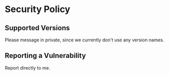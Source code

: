 # Security Policy

## Supported Versions

Please message in private, since we currently don't use any version names.

## Reporting a Vulnerability

Report directly to me.
